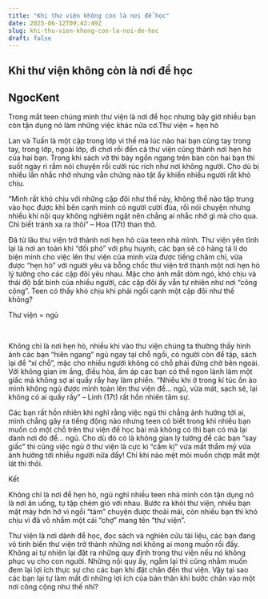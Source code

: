 ```yaml
---
title: "Khi thư viện không còn là nơi để học"
date: 2025-06-12T09:43:49Z
slug: khi-thu-vien-khong-con-la-noi-de-hoc
draft: false
---
```


## Khi thư viện không còn là nơi để học

## NgocKent

Trong mắt teen chúng mình thư viện là nơi để học nhưng bây giờ nhiều bạn còn tận dụng nó làm những việc khác nữa cơ.Thư viện = hẹn hò


Lan và Tuấn là một cặp trong lớp vì thế mà lúc nào hai bạn cũng tay trong tay, trong lớp, ngoài lớp, đi chơi rồi đến cả thư viện cũng thành nơi hẹn hò của hai bạn. Trong khi sách vở thì bày ngổn ngang trên bàn còn hai bạn thì suốt ngày rì rầm nói chuyện rồi cười rúc rích như nơi không người. Cho dù bị nhiều lần nhắc nhở nhưng vẫn chứng nào tật ấy khiến nhiều người rất khó chịu.


“Mình rất khó chịu với những cặp đôi như thế này, không thể nào tập trung vào học được khi bên cạnh mình có người cười đùa, rồi nói chuyện nhưng nhiều khi nội quy không nghiêm ngặt nên chẳng ai nhắc nhở gì mà cho qua. Chỉ biết tránh xa ra thôi” – Hoa (17t) than thở.


Đã từ lâu thư viện trở thành nơi hẹn hò của teen nhà mình. Thư viện yên tĩnh lại là nơi an toàn khi “đối phó” với phụ huynh, các bạn sẽ có hàng tá lí do biện minh cho việc lên thư viện của mình vừa được tiếng chăm chỉ, vừa được “hẹn hò” với người yêu và bỗng chốc thư viện trở thành một nơi hẹn hò lý tưởng cho các cặp đôi yêu nhau. Mặc cho ánh mắt dòm ngó, khó chịu và thái độ bất bình của nhiều người, các cặp đôi ấy vẫn tự nhiên như nơi “công cộng”. Teen có thấy khó chịu khi phải ngồi cạnh một cặp đôi như thế không?


Thư viện = ngủ



​

Không chỉ là nơi hẹn hò, nhiều khi vào thư viện chúng ta thường thấy hình ảnh các bạn “hiên ngang” ngủ ngay tại chỗ ngồi, có người còn để tập, sách lại để “xí chỗ”, mặc cho nhiều người không có chỗ phải đứng chờ bên ngoài. Với không gian im ắng, điều hòa, ấm áp cac bạn có thể ngon lành làm một giấc mà không sợ ai quấy rầy hay làm phiền. “Nhiều khi ở trong kí túc ồn ào mình không ngủ được mình toàn lên thư viện để… ngủ, vừa mát, sạch sẽ, lại không có ai quấy rầy” – Linh (17t) rất hồn nhiên tâm sự.


Các bạn rất hồn nhiên khi nghĩ rằng việc ngủ thì chẳng ảnh hưởng tới ai, mình chẳng gây ra tiếng động nào nhưng teen có biết trong khi nhiều bạn muốn có một chỗ trên thư viện để học bài mà không có thì bạn có mà lại dành nơi đó để… ngủ. Cho dù đó có là không gian lý tưởng để các bạn “say giấc” thì cũng việc ngủ ở thư viện là cực kì “cấm kị” vừa mất thẩm mỹ vừa ảnh hưởng tới nhiều người nữa đấy! Chỉ khi nào mệt mỏi muốn chợp mắt một lát thì thôi.


Kết


Không chỉ là nơi để hẹn hò, ngủ nghỉ nhiều teen nhà mình còn tận dụng nó là nơi ăn uống, tụ tập chém gió với nhau. Bước ra khỏi thư viện, nhiều bạn mặt mày hớn hở vì ngồi “tám” chuyện được thoải mái, còn nhiều bạn thì khó chịu vì đã vô nhầm một cái “chợ” mang tên “thư viện”. 


Thư viện là nơi dành để học, đọc sách và nghiên cứu tài liệu, các bạn đang vô tình biến thư viện trở thành những nơi không ai mong muốn rồi đấy. Không ai tự nhiên lại đặt ra những quy định trong thư viện nếu nó không phục vụ cho con người. Những nội quy ấy, ngẫm lại thì cũng nhằm muốn đem lại lợi ích thực sự cho các bạn khi đặt chân đến thư viện. Vậy tại sao các bạn lại tự làm mất đi những lợi ích của bản thân khi bước chân vào một nơi công cộng như thế nhỉ?
​